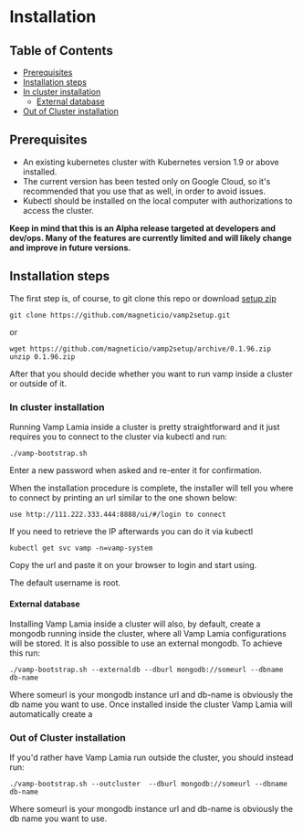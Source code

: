# Installation

## Table of Contents

* [Prerequisites](#prerequisites)
* [Installation steps](#installation-steps)
 * [In cluster installation](#in-cluster-installation)
    * [External database](#external-database)
 * [Out of Cluster installation](#out-of-cluster-installation)

## Prerequisites 
* An existing kubernetes cluster with Kubernetes version 1.9 or above installed. 
* The current version has been tested only on Google Cloud, so it's recommended that you use that as well, in order to avoid issues.
* Kubectl should be installed on the local computer with authorizations to access the cluster.

**Keep in mind that this is an Alpha release targeted at developers and dev/ops. Many of the features are currently limited and will likely change and improve in future versions.**

## Installation steps

The first step is, of course, to git clone this repo or download [setup zip](https://github.com/magneticio/vamp2setup/archive/0.6.1.zip)

```
git clone https://github.com/magneticio/vamp2setup.git
```
or
```
wget https://github.com/magneticio/vamp2setup/archive/0.1.96.zip
unzip 0.1.96.zip
```

After that you should decide whether you want to run vamp inside a cluster or outside of it.

### In cluster installation

Running Vamp Lamia inside a cluster is pretty straightforward and it just requires you to connect to the cluster via kubectl and run:

```
./vamp-bootstrap.sh
```

Enter a new password when asked and re-enter it for confirmation.

When the installation procedure is complete, the installer will tell you where to connect by printing an url similar to the one shown below:

```
use http://111.222.333.444:8888/ui/#/login to connect
```

If you need to retrieve the IP afterwards you can do it via kubectl

```
kubectl get svc vamp -n=vamp-system
```

Copy the url and paste it on your browser to login and start using.

The default username is root.

#### External database

Installing Vamp Lamia inside a cluster will also, by default, create a mongodb running inside the cluster, where all Vamp Lamia configurations will be stored.
It is also possible to use an external mongodb. 
To achieve this run:

```
./vamp-bootstrap.sh --externaldb --dburl mongodb://someurl --dbname db-name
```

Where someurl is your mongodb instance url and db-name is obviously the db name you want to use.
Once installed inside the cluster Vamp Lamia will automatically create a 

### Out of Cluster installation

If you'd rather have Vamp Lamia run outside the cluster, you should instead run:

```
./vamp-bootstrap.sh --outcluster  --dburl mongodb://someurl --dbname db-name
```

Where someurl is your mongodb instance url and db-name is obviously the db name you want to use.
